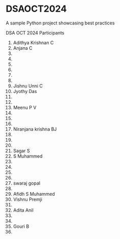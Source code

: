 # DSAOCT2024
A sample Python project showcasing best practices

DSA OCT 2024 Participants


1. Adithya Krishnan C
2. Anjana C
3.
4.
5.
6.
7.
8.
9. Jishnu Unni C
10. Jyothy Das
11.
12.
13. Meenu P V
14.
15.
16.
17. Niranjana krishna BJ
18.
19.
20.
21. Sagar S
20. S Muhammed
21.
22.
23.
24.
25. swaraj gopal
26.
27. Afidh S Muhammed
26. Vishnu Premji
27.
28. Adita Anil
29.
28.
29. Gouri B
29.
